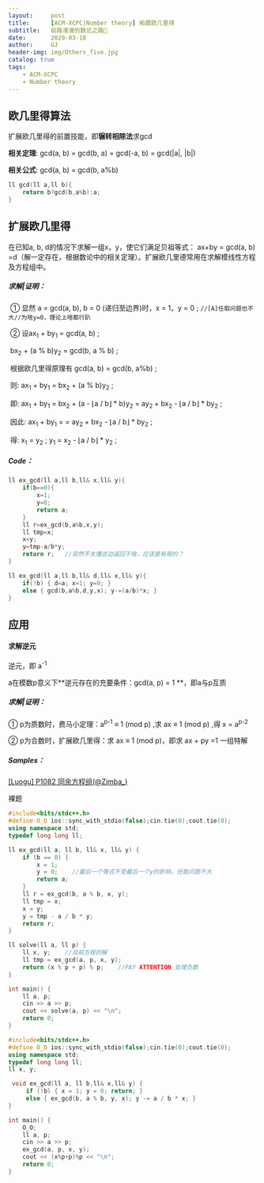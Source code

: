 ```yaml
---
layout:     post
title:      [ACM-XCPC|Number theory] 拓展欧几里得
subtitle:   前路漫漫的数论之路🦌
date:       2020-03-18
author:     GJ
header-img: img/Others_five.jpg
catalog: true
tags:
    - ACM-XCPC
    - Number theory
---
```


## 欧几里得算法

扩展欧几里得的前置技能，即**辗转相除法**求gcd

**相关定理**:	gcd(a, b) = gcd(b, a) = gcd(-a, b) = gcd(|a|, |b|)

**相关公式**:	gcd(a, b) = gcd(b, a%b)

```c++
ll gcd(ll a,ll b){
    return b?gcd(b,a%b):a;
}
```



## 扩展欧几里得

在已知a, b, d的情况下求解一组x，y，使它们满足贝祖等式： ax+by = gcd(a, b) =d（解一定存在，根据数论中的相关定理）。扩展欧几里德常用在求解模线性方程及方程组中。

##### 求解|证明：

​	① 显然 a = gcd(a, b), b = 0 (递归至边界)时，x = 1，y = 0 ;	`//[A]任取问题也不大//为啥y=0，理论上啥都行趴`

​	② 设ax<sub>1</sub> + by<sub>1</sub> = gcd(a, b) ;

​			 bx<sub>2</sub> + (a % b)y<sub>2</sub> = gcd(b, a % b) ;

​		 根据欧几里得原理有 gcd(a, b) = gcd(b, a%b) ;

​		 则: ax<sub>1</sub> + by<sub>1</sub> = bx<sub>2</sub> + (a % b)y<sub>2</sub> ;

​		 即: ax<sub>1</sub> + by<sub>1</sub> = bx<sub>2</sub> + (a - ⌊a / b⌋ * b)y<sub>2</sub> = ay<sub>2 </sub>+ bx<sub>2</sub> - ⌊a / b⌋ * by<sub>2</sub> ;

​		 因此: ax<sub>1</sub> + by<sub>1</sub> = = ay<sub>2 </sub>+ bx<sub>2</sub> - ⌊a / b⌋ * by<sub>2</sub> ;

​		 得: x<sub>1</sub> = y<sub>2</sub> ; y<sub>1</sub> = x<sub>2</sub> - ⌊a / b⌋ * y<sub>2</sub> ;

##### Code：

```c++
ll ex_gcd(ll a,ll b,ll& x,ll& y){
    if(b==0){
        x=1;
        y=0;
        return a;
    }
    ll r=ex_gcd(b,a%b,x,y);
    ll tmp=x;
    x=y;
    y=tmp-a/b*y;
	return r;	//突然不太懂这边返回干啥，应该是有用的？
}
```

```c++
ll ex_gcd(ll a,ll b,ll& d,ll& x,ll& y){
    if(!b) { d=a; x=1; y=0; }
    else { gcd(b,a%b,d,y,x); y-=(a/b)*x; }
}
```



## 应用

#### 求解逆元

逆元，即 a<sup>-1</sup> 

a在模数p意义下**逆元存在的充要条件：gcd(a, p) = 1 **，即a与p互质

##### 求解|证明：

① p为质数时，费马小定理：a<sup>p-1</sup> ≡ 1 (mod p) ,求 ax ≡ 1 (mod p) ,得 x = a<sup>p-2</sup> 

② p为合数时，扩展欧几里得：求 ax ≡ 1 (mod p)，即求 ax + py =1 一组特解

##### Samples：

[[Luogu] P1082 同余方程组(@Zimba_)](https://www.luogu.com.cn/problem/P1082)

裸题

```c++
#include<bits/stdc++.h>
#define O_O ios::sync_with_stdio(false);cin.tie(0);cout.tie(0);
using namespace std;
typedef long long ll;

ll ex_gcd(ll a, ll b, ll& x, ll& y) {
    if (b == 0) {
        x = 1;
        y = 0;    //最后一个等式不受最后一个y的影响，任取问题不大
        return a;
    }
    ll r = ex_gcd(b, a % b, x, y);
    ll tmp = x;
    x = y;
    y = tmp - a / b * y;
    return r;
}

ll solve(ll a, ll p) {
    ll x, y;    //目前方程的解
    ll tmp = ex_gcd(a, p, x, y);
    return (x % p + p) % p;    //PAY ATTENTION 处理负数
}

int main() {
    ll a, p;
    cin >> a >> p;
    cout << solve(a, p) << "\n";
    return 0;
}
```

```c++
#include<bits/stdc++.h>
#define O_O ios::sync_with_stdio(false);cin.tie(0);cout.tie(0);
using namespace std;
typedef long long ll;
ll x, y;

 void ex_gcd(ll a, ll b,ll& x,ll& y) {
     if (!b) { x = 1; y = 0; return; }
     else { ex_gcd(b, a % b, y, x); y -= a / b * x; }
}

int main() {
    O_O;
    ll a, p;
    cin >> a >> p;
    ex_gcd(a, p, x, y);
    cout << (x%p+p)%p << "\n";
    return 0;
}
```

